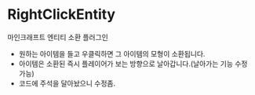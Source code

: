 # RightClickEntity
마인크래프트 엔티티 소환 플러그인
- 원하는 아이템을 들고 우클릭하면 그 아이템의 모형이 소환됩니다.
- 아이템은 소환된 즉시 플레이어가 보는 방향으로 날아갑니다.(날아가는 기능 수정 가능)
- 코드에 주석을 달아놨으니 수정좀.
